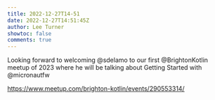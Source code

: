 ```yaml
---
title: 2022-12-27T14-51
date: 2022-12-27T14:51:45Z
author: Lee Turner
showtoc: false
comments: true
---
```


Looking forward to welcoming @sdelamo to our first @BrightonKotlin meetup of 2023 where he will be talking about Getting Started with @micronautfw 

https://www.meetup.com/brighton-kotlin/events/290553314/

